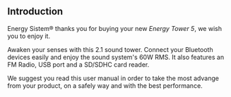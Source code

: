 ## Introduction

Energy Sistem® thanks you for buying your new *Energy Tower 5*, we wish you to enjoy it.

Awaken your senses with this 2.1 sound tower. Connect your Bluetooth devices easily and enjoy the sound system's 60W RMS. It also features an FM Radio, USB port and a SD/SDHC card reader.

We suggest you read this user manual in order to take the most advange from your product, on a safely way and with the best performance.


